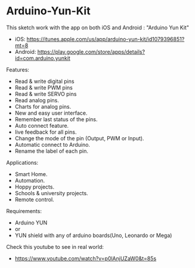 # Arduino-Yun-Kit
This sketch work with the app on both iOS and Android : "Arduino Yun Kit"
- iOS: https://itunes.apple.com/us/app/arduino-yun-kit/id1079396851?mt=8
- Android: https://play.google.com/store/apps/details?id=com.arduino.yunkit

Features:
- Read & write digital pins
- Read & write PWM pins 
- Read & write SERVO pins 
- Read analog pins. 
- Charts for analog pins.
- New and easy user interface.
- Remember last status of the pins.
- Auto connect feature.
- live feedback for all pins.
- Change the mode of the pin (Output, PWM or Input).
- Automatic connect to Arduino.
- Rename the label of each pin.

Applications:
- Smart Home.
- Automation.
- Hoppy projects.
- Schools & university projects.
- Remote control.

Requirements:
- Arduino YUN
- or
- YUN shield with any of arduino boards(Uno, Leonardo or Mega)

Check this youtube to see in real world:	
- https://www.youtube.com/watch?v=p0lAnjUZaW0&t=85s
